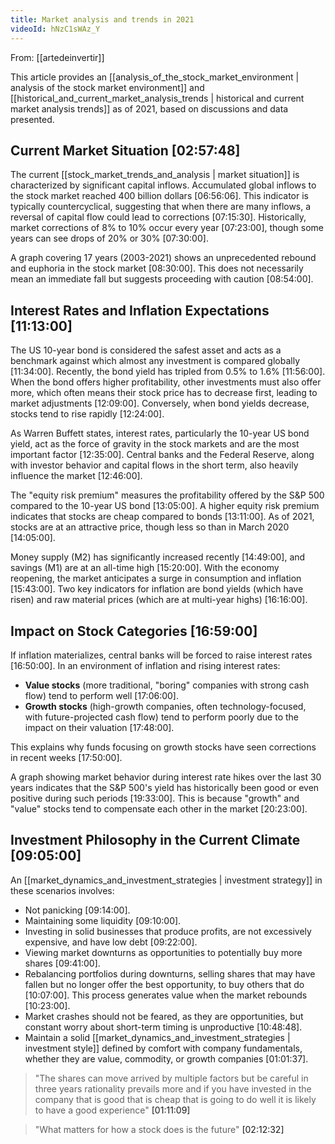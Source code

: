 ```yaml
---
title: Market analysis and trends in 2021
videoId: hNzC1sWAz_Y
---
```


From: [[artedeinvertir]] <br/> 

This article provides an [[analysis_of_the_stock_market_environment | analysis of the stock market environment]] and [[historical_and_current_market_analysis_trends | historical and current market analysis trends]] as of 2021, based on discussions and data presented.

## Current Market Situation <a class="yt-timestamp" data-t="02:57:48">[02:57:48]</a>
The current [[stock_market_trends_and_analysis | market situation]] is characterized by significant capital inflows. Accumulated global inflows to the stock market reached 400 billion dollars <a class="yt-timestamp" data-t="06:56:06">[06:56:06]</a>. This indicator is typically countercyclical, suggesting that when there are many inflows, a reversal of capital flow could lead to corrections <a class="yt-timestamp" data-t="07:15:30">[07:15:30]</a>. Historically, market corrections of 8% to 10% occur every year <a class="yt-timestamp" data-t="07:23:00">[07:23:00]</a>, though some years can see drops of 20% or 30% <a class="yt-timestamp" data-t="07:30:00">[07:30:00]</a>.

A graph covering 17 years (2003-2021) shows an unprecedented rebound and euphoria in the stock market <a class="yt-timestamp" data-t="08:30:00">[08:30:00]</a>. This does not necessarily mean an immediate fall but suggests proceeding with caution <a class="yt-timestamp" data-t="08:54:00">[08:54:00]</a>.

## Interest Rates and Inflation Expectations <a class="yt-timestamp" data-t="11:13:00">[11:13:00]</a>
The US 10-year bond is considered the safest asset and acts as a benchmark against which almost any investment is compared globally <a class="yt-timestamp" data-t="11:34:00">[11:34:00]</a>. Recently, the bond yield has tripled from 0.5% to 1.6% <a class="yt-timestamp" data-t="11:56:00">[11:56:00]</a>. When the bond offers higher profitability, other investments must also offer more, which often means their stock price has to decrease first, leading to market adjustments <a class="yt-timestamp" data-t="12:09:00">[12:09:00]</a>. Conversely, when bond yields decrease, stocks tend to rise rapidly <a class="yt-timestamp" data-t="12:24:00">[12:24:00]</a>.

As Warren Buffett states, interest rates, particularly the 10-year US bond yield, act as the force of gravity in the stock markets and are the most important factor <a class="yt-timestamp" data-t="12:35:00">[12:35:00]</a>. Central banks and the Federal Reserve, along with investor behavior and capital flows in the short term, also heavily influence the market <a class="yt-timestamp" data-t="12:46:00">[12:46:00]</a>.

The "equity risk premium" measures the profitability offered by the S&P 500 compared to the 10-year US bond <a class="yt-timestamp" data-t="13:05:00">[13:05:00]</a>. A higher equity risk premium indicates that stocks are cheap compared to bonds <a class="yt-timestamp" data-t="13:11:00">[13:11:00]</a>. As of 2021, stocks are at an attractive price, though less so than in March 2020 <a class="yt-timestamp" data-t="14:05:00">[14:05:00]</a>.

Money supply (M2) has significantly increased recently <a class="yt-timestamp" data-t="14:49:00">[14:49:00]</a>, and savings (M1) are at an all-time high <a class="yt-timestamp" data-t="15:20:00">[15:20:00]</a>. With the economy reopening, the market anticipates a surge in consumption and inflation <a class="yt-timestamp" data-t="15:43:00">[15:43:00]</a>. Two key indicators for inflation are bond yields (which have risen) and raw material prices (which are at multi-year highs) <a class="yt-timestamp" data-t="16:16:00">[16:16:00]</a>.

## Impact on Stock Categories <a class="yt-timestamp" data-t="16:59:00">[16:59:00]</a>
If inflation materializes, central banks will be forced to raise interest rates <a class="yt-timestamp" data-t="16:50:00">[16:50:00]</a>. In an environment of inflation and rising interest rates:
*   **Value stocks** (more traditional, "boring" companies with strong cash flow) tend to perform well <a class="yt-timestamp" data-t="17:06:00">[17:06:00]</a>.
*   **Growth stocks** (high-growth companies, often technology-focused, with future-projected cash flow) tend to perform poorly due to the impact on their valuation <a class="yt-timestamp" data-t="17:48:00">[17:48:00]</a>.

This explains why funds focusing on growth stocks have seen corrections in recent weeks <a class="yt-timestamp" data-t="17:50:00">[17:50:00]</a>.

A graph showing market behavior during interest rate hikes over the last 30 years indicates that the S&P 500's yield has historically been good or even positive during such periods <a class="yt-timestamp" data-t="19:33:00">[19:33:00]</a>. This is because "growth" and "value" stocks tend to compensate each other in the market <a class="yt-timestamp" data-t="20:23:00">[20:23:00]</a>.

## Investment Philosophy in the Current Climate <a class="yt-timestamp" data-t="09:05:00">[09:05:00]</a>
An [[market_dynamics_and_investment_strategies | investment strategy]] in these scenarios involves:
*   Not panicking <a class="yt-timestamp" data-t="09:14:00">[09:14:00]</a>.
*   Maintaining some liquidity <a class="yt-timestamp" data-t="09:10:00">[09:10:00]</a>.
*   Investing in solid businesses that produce profits, are not excessively expensive, and have low debt <a class="yt-timestamp" data-t="09:22:00">[09:22:00]</a>.
*   Viewing market downturns as opportunities to potentially buy more shares <a class="yt-timestamp" data-t="09:41:00">[09:41:00]</a>.
*   Rebalancing portfolios during downturns, selling shares that may have fallen but no longer offer the best opportunity, to buy others that do <a class="yt-timestamp" data-t="10:07:00">[10:07:00]</a>. This process generates value when the market rebounds <a class="yt-timestamp" data-t="10:23:00">[10:23:00]</a>.
*   Market crashes should not be feared, as they are opportunities, but constant worry about short-term timing is unproductive <a class="yt-timestamp" data-t="10:48:00">[10:48:48]</a>.
*   Maintain a solid [[market_dynamics_and_investment_strategies | investment style]] defined by comfort with company fundamentals, whether they are value, commodity, or growth companies <a class="yt-timestamp" data-t="01:01:37">[01:01:37]</a>.

> "The shares can move arrived by multiple factors but be careful in three years rationality prevails more and if you have invested in the company that is good that is cheap that is going to do well it is likely to have a good experience" <a class="yt-timestamp" data-t="01:11:09">[01:11:09]</a>

> "What matters for how a stock does is the future" <a class="yt-timestamp" data-t="02:12:32">[02:12:32]</a>
